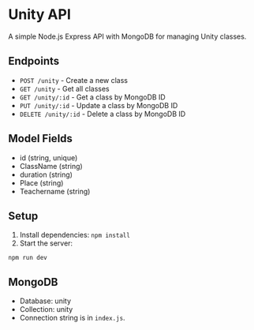 # Unity API

A simple Node.js Express API with MongoDB for managing Unity classes.

## Endpoints
- `POST /unity` - Create a new class
- `GET /unity` - Get all classes
- `GET /unity/:id` - Get a class by MongoDB ID
- `PUT /unity/:id` - Update a class by MongoDB ID
- `DELETE /unity/:id` - Delete a class by MongoDB ID

## Model Fields
- id (string, unique)
- ClassName (string)
- duration (string)
- Place (string)
- Teachername (string)

## Setup
1. Install dependencies:
```npm install```
2. Start the server:
  ```
npm run dev
   ```

## MongoDB
- Database: unity
- Collection: unity
- Connection string is in `index.js`.
